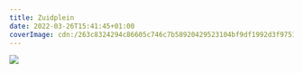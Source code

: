 ```yaml
---
title: Zuidplein
date: 2022-03-26T15:41:45+01:00
coverImage: cdn:/263c8324294c86605c746c7b58920429523104bf9df1992d3f9751421747123c
---
```


![](cdn:/263c8324294c86605c746c7b58920429523104bf9df1992d3f9751421747123c?class=fw)

